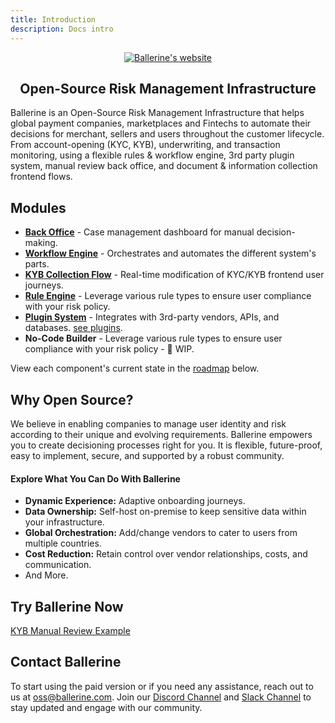 ```yaml
---
title: Introduction
description: Docs intro
---
```


<div align="center">
<a href="https://ballerine.com" title="Ballerine - Open-source Infrastructure for Identity and Risk management.">
    <img src="https://uploads-ssl.webflow.com/62a3bad46800eb4715b2faf1/646372b198f456345c69339c_logo%20github.png" alt="Ballerine's website">
</a>

## Open-Source Risk Management Infrastructure

</div>
Ballerine is an Open-Source Risk Management Infrastructure that helps global payment companies, marketplaces and Fintechs to automate their decisions for merchant, sellers and users throughout the customer lifecycle.
From account-opening (KYC, KYB), underwriting, and transaction monitoring, using a flexible rules & workflow engine, 3rd party plugin system, manual review back office, and document & information collection frontend flows.

## Modules
- [**Back Office**](https://docs.ballerine.com/en/learn/case_management_overview/) - Case management dashboard for manual decision-making.
- [**Workflow Engine**](#modules) - Orchestrates and automates the different system's parts.
- [**KYB Collection Flow**](#modules) - Real-time modification of KYC/KYB frontend user journeys.
- [**Rule Engine**](#modules) - Leverage various rule types to ensure user compliance with your risk policy.
- [**Plugin System**](#modules) - Integrates with 3rd-party vendors, APIs, and databases.  [see plugins](#modules).
- **No-Code Builder** - Leverage various rule types to ensure user compliance with your risk policy - 🚧 WIP.

View each component's current state in the [roadmap](#roadmap) below.

## Why Open Source?
We believe in enabling companies to manage user identity and risk according to their unique and evolving requirements. Ballerine empowers you to create decisioning processes right for you. It is flexible, future-proof, easy to implement, secure, and supported by a robust community.

#### Explore What You Can Do With Ballerine
- **Dynamic Experience:** Adaptive onboarding journeys.
- **Data Ownership:** Self-host on-premise to keep sensitive data within your infrastructure.
- **Global Orchestration:** Add/change vendors to cater to users from multiple countries.
- **Cost Reduction:** Retain control over vendor relationships, costs, and communication.
- And More.

## Try Ballerine Now

[KYB Manual Review Example](https://docs.ballerine.com/en/learn/kyb_manual_review_example/)

## Contact Ballerine
To start using the paid version or if you need any assistance, reach out to us at oss@ballerine.com. Join our [Discord Channel](https://discord.gg/e2rQE4YygA) and [Slack Channel](https://join.slack.com/t/ballerine-oss/shared_invite/zt-1iu6otkok-OqBF3TrcpUmFd9oUjNs2iw) to stay updated and engage with our community.
